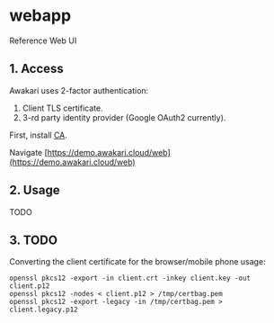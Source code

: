 # webapp

Reference Web UI

## 1. Access

Awakari uses 2-factor authentication:
1. Client TLS certificate.
2. 3-rd party identity provider (Google OAuth2 currently).

First, install [CA](https://raw.githubusercontent.com/awakari/webapp/master/ca.crt). 

Navigate [https://demo.awakari.cloud/web](https://demo.awakari.cloud/web)

## 2. Usage

TODO

## 3. TODO

Converting the client certificate for the browser/mobile phone usage:
```shell
openssl pkcs12 -export -in client.crt -inkey client.key -out client.p12
openssl pkcs12 -nodes < client.p12 > /tmp/certbag.pem
openssl pkcs12 -export -legacy -in /tmp/certbag.pem > client.legacy.p12
```
